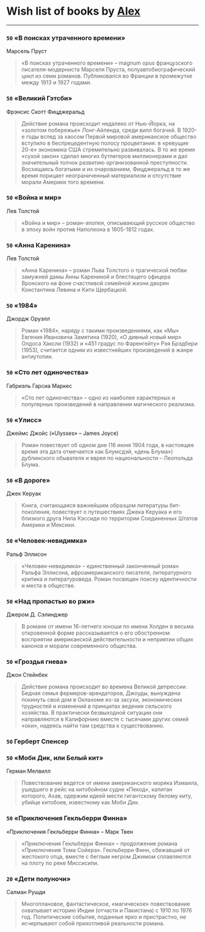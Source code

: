 # Wish list of books by [Alex](https://plus.google.com/106644083867140961454)
---

### `50` «В поисках утраченного времени»
Марсель Пруст
> «В поисках утраченного времени» – magnum opus французского писателя-модерниста Марселя Пруста, полуавтобиографический цикл из семи романов. Публиковался во Франции в промежутке между 1913 и 1927 годами.

### `50` «Великий Гэтсби»
Фрэнсис Скотт Фицджеральд
> Действие романа происходит недалеко от Нью-Йорка, на «золотом побережье» Лонг-Айленда, среди вилл богачей. В 1920-е годы вслед за хаосом Первой мировой американское общество вступило в беспрецедентную полосу процветания: в «ревущие 20-е» экономика США стремительно развивалась. В то же время «сухой закон» сделал многих бутлегеров миллионерами и дал значительный толчок развитию организованной преступности. Восхищаясь богатыми и их очарованием, Фицджеральд в то же время порицает неограниченный материализм и отсутствие морали Америки того времени.

### `50` «Война и мир»
Лев Толстой
> «Война и мир» – роман-эпопея, описывающий русское общество в эпоху войн против Наполеона в 1805-1812 годах.

### `50` «Анна Каренина»
Лев Толстой
> «Анна Каренина» – роман Льва Толстого о трагической любви замужней дамы Анны Карениной и блестящего офицера Вронского на фоне счастливой семейной жизни дворян Константина Левина и Кити Щербацкой.

### `50` «1984»
Джордж Оруэлл
> Роман «1984», наряду с такими произведениями, как «Мы» Евгения Ивановича Замятина (1920), «О дивный новый мир» Олдоса Хаксли (1932) и «451 градус по Фаренгейту» Рэя Брэдбери (1953), считается одним из известнейших произведений в жанре антиутопии.

### `50` «Сто лет одиночества»
Габриэль Гарсиа Маркес
> «Сто лет одиночества» – одно из наиболее характерных и популярных произведений в направлении магического реализма.

### `50` «Улисс»
Джеймс Джойс («Ulysses» – James Joyce)
> Роман повествует об одном дне (16 июня 1904 года, в настоящее время эта дата отмечается как Блумсдэй, «день Блума») дублинского обывателя и еврея по национальности – Леопольда Блума.

### `50` «В дороге»
Джек Керуак
> Книга, считающаяся важнейшим образцом литературы бит-поколения, повествует о путешествиях Джека Керуака и его близкого друга Нила Кэссиди по территории Соединенных Штатов Америки и Мексики.

### `50` «Человек-невидимка»
Ральф Эллисон
> «Человек-невидимка» – единственный законченный роман Ральфа Эллисона, афроамериканского писателя, литературного критика и литературоведа. Роман посвящен поиску идентичности и места в обществе.

### `50` «Над пропастью во ржи»
Джером Д. Сэлинджер
> В романе от имени 16-летнего юноши по имени Холден в весьма откровенной форме рассказывается о его обостренном восприятии американской действительности и неприятии общих канонов и морали современного общества.

### `50` «Гроздья гнева»
Джон Стейнбек
> Действие романа происходит во времена Великой депрессии. Бедная семья фермеров-арендаторов, Джоуды, вынуждена покинуть свой дом в Оклахоме из-за засухи, экономических трудностей и изменений в принципах ведения сельского хозяйства. В практически безвыходной ситуации они направляются в Калифорнию вместе с тысячами других семей «оки», надеясь найти там средства к существованию.

### `50` Герберт Спенсер

### `50` «Моби Дик, или Белый кит»
Герман Мелвилл
> Повествование ведется от имени американского моряка Измаила, ушедшего в рейс на китобойном судне «Пекод», капитан которого, Ахав, одержим идеей мести гигантскому белому киту, убийце китобоев, известному как Моби Дик.

### `50` «Приключения Гекльберри Финна»
«Приключения Гекльберри Финна» – Марк Твен
> «Приключения Гекльберри Финна» – продолжение романа «Приключения Тома Сойера». Гекльберри Финн, сбежавший от жестокого отца, вместе с беглым негром Джимом сплавляются на плоту по реке Миссисипи.

### `20` «Дети полуночи»
Салман Рушди
> Многоплановое, фантастическое, «магическое» повествование охватывает историю Индии (отчасти и Пакистана) с 1910 по 1976 год. Политические события, поданные ярко и пристрастно, не исчерпывают собой прихотливой реальности романа.

